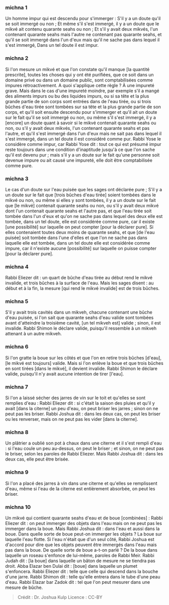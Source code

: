 
### michna 1
Un homme impur qui est descendu pour s'immerger : S'il  y a un doute qu'il se soit immergé ou non ; Et même s'il s'est immergé, il  y a un doute que le mikvé ait contenu quarante seahs ou non ; Et s'il y avait deux mikvés, l'un contenant quarante seahs mais l'autre ne contenant pas quarante seahs, et qu'il se soit immergé dans l'un d'eux mais qu'il ne sache pas dans lequel il s'est immergé, Dans un tel doute il est impur.

### michna 2
Si l'on mesure un mikvé et que l'on constate qu'il manque [la quantité prescrite], toutes les choses qui y ont été purifiées, que ce soit dans un domaine privé ou dans un domaine public, sont comptabilisées comme impures rétroactivement. A quoi s'applique cette règle ?  À une impureté grave. Mais dans le cas d'une impureté moindre, par exemple s'il a mangé des aliments impurs ou bu des liquides impurs, ou si sa tête et la plus grande partie de son corps sont entrées dans de l'eau tirée, ou si trois bûches d'eau tirée sont tombées sur sa tête et la plus grande partie de son corps, et qu'il soit ensuite descendu pour s'immerger et qu'il ait un doute sur le fait qu'il se soit immergé ou non, ou même s'il s'est immergé, il y a [encore] un doute quant à savoir si le mikvé contenait quarante seahs ou non, ou s'il y avait deux mikvés, l'un contenant quarante seahs et pas l'autre, et qu'il s'est immergé dans l'un d'eux mais ne sait pas dans lequel il s'est immergé, dans un tel doute il est considéré comme pur. Rabbi Yose le considère comme impur, car Rabbi Yose dit : tout ce qui est présumé impur reste toujours dans une condition d'inaptitude jusqu'à ce que l'on sache qu'il est devenu pur ; mais s'il y a un doute sur le fait qu'une personne soit devenue impure ou ait causé une impureté, elle doit être comptabilisée comme pure.

### michna 3
Le cas d'un doute sur l'eau puisée que les sages ont déclarée pure ; S'il y a un doute sur le fait que [trois bûches d'eau tirée] soient tombées dans le mikvé ou non, ou même si elles y sont tombées, il y a un doute sur le fait que [le mikvé] contenait quarante seahs ou non, ou s'il y avait deux mikvé dont l'un contenait quarante seahs et l'autre pas, et que l'eau tirée soit tombée dans l'un d'eux et qu'on ne sache pas dans lequel des deux elle est tombée, dans un tel doute, elle est considérée comme pure, car il existe [une possibilité] sur laquelle on peut compter [pour la déclarer pure]. Si elles contenaient toutes deux moins de quarante seahs, et que [de l'eau puisée] soit tombée dans l'une d'elles et que l'on ne sache pas dans laquelle elle est tombée, dans un tel doute elle est considérée comme impure, car il n'existe aucune [possibilité] sur laquelle on puisse compter [pour la déclarer pure].

### michna 4
Rabbi Eliezer dit : un quart de bûche d'eau tirée au début rend le mikvé invalide, et trois bûches à la surface de l'eau. Mais les sages disent : au début et à la fin, la mesure [qui rend le mikvé invalide] est de trois bûches.

### michna 5
S'il y avait trois cavités dans un mikveh, chacune contenant une bûche d'eau puisée, si l'on sait que quarante seahs d'eau valide sont tombées avant d'atteindre la troisième cavité, [un tel mikveh est] valide ; sinon, il est invalide. Rabbi Shimon le déclare valide, puisqu'il ressemble à un mikveh attenant à un autre mikveh.

### michna 6
Si l'on gratte la boue sur les côtés et que l'on en retire trois bûches [d'eau], [le mikvé est toujours] valide. Mais si l'on enlève la boue et que trois bûches en sont tirées [dans le mikvé], il devient invalide. Rabbi Shimon le déclare valide, puisqu'il n'y avait aucune intention de tirer [l'eau].

### michna 7
Si l'on a laissé sécher des jarres de vin sur le toit et qu'elles se sont remplies d'eau : Rabbi Eliezer dit : si c'était la saison des pluies et qu'il y avait [dans la citerne] un peu d'eau, on peut briser les jarres ; sinon on ne peut pas les briser. Rabbi Joshua dit : dans les deux cas, on peut les briser ou les renverser, mais on ne peut pas les vider [dans la citerne].

### michna 8
Un plâtrier a oublié son pot à chaux dans une citerne et il s'est rempli d'eau : si l'eau coule un peu au-dessus, on peut le briser ; et sinon, on ne peut pas le briser, selon les paroles de Rabbi Eliezer. Mais Rabbi Joshua dit : dans les deux cas, elle peut être brisée.

### michna 9
Si l'on a placé des jarres à vin dans une citerne et qu'elles se remplissent d'eau, même si l'eau de la citerne est entièrement absorbée, on peut les briser.

### michna 10
Un mikvé qui contient quarante seahs d'eau et de boue [combinées] : Rabbi Eliezer dit : on peut immerger des objets dans l'eau mais on ne peut pas les immerger dans la boue. Mais Rabbi Joshua dit : dans l'eau et aussi dans la boue. Dans quelle sorte de boue peut-on immerger les objets ? La boue sur laquelle l'eau flotte. Si l'eau n'était que d'un seul côté, Rabbi Joshua est d'accord pour dire que les objets peuvent être immergés dans l'eau mais pas dans la boue. De quelle sorte de boue a-t-on parlé ? De la boue dans laquelle un roseau s'enfonce de lui-même, paroles de Rabbi Meir. Rabbi Judah dit : [la boue] dans laquelle un bâton de mesure ne se tiendra pas droit. Abba Elazar ben Dulai dit : [boue] dans laquelle un plumet s'enfoncera. Rabbi Eliezer dit : telle que celle qui descend dans la bouche d'une jarre. Rabbi Shimon dit : telle qu'elle entrera dans le tube d'une peau d'eau. Rabbi Elazar bar Zadok dit : tel que l'on peut mesurer dans une mesure de bûche.

>Crédit : Dr. Joshua Kulp
>Licence : CC-BY